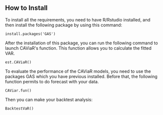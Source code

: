 
## How to Install

To install all the requirements, you need to
have R/Rstudio installed, and then install the following package by using this command:

```
install.packages('GAS')
```

After the installation of this package, you can
run the following command to launch CAViaR's function.
This function allows you to calculate the fitted VAR.

```
est.CAViaR()
```

>
To evaluate the performance of the CAViaR models, you need to use the packages GAS which you have previous installed. Before that, the following function permits to do forecast with your data.

```
CAViar.fun()
```

Then you can make your backtest analysis:

``` 
BacktestVaR()
```


